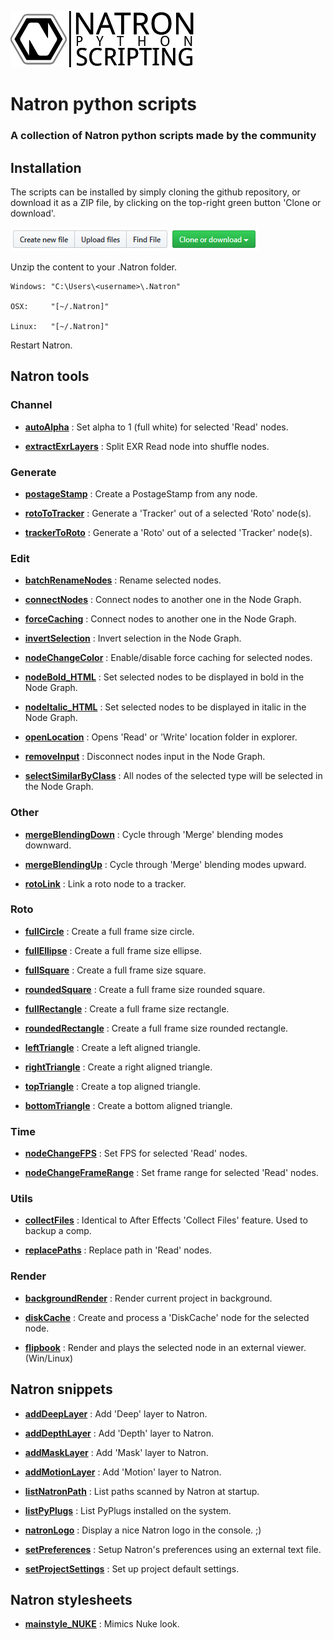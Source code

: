 ![Image](Resources/community-scripting-logo.png)
# Natron python scripts
### A collection of Natron python scripts made by the community
## Installation
The scripts can be installed by simply cloning the github repository, or download it as a ZIP file, by clicking on the top-right green button 'Clone or download'.

![Image](Resources/download_button.png)

Unzip the content to your .Natron folder.


    Windows: "C:\Users\<username>\.Natron"

    OSX:     "[~/.Natron]"

    Linux:   "[~/.Natron]"

Restart Natron.

## Natron tools

### Channel
- **[autoAlpha](/Python_GUI/autoAlpha)** : Set alpha to 1 (full white) for selected 'Read' nodes.

- **[extractExrLayers](/Python_GUI/extractExrLayers)** : Split EXR Read node into shuffle nodes.

### Generate
- **[postageStamp](/Python_GUI/postageStamp)** : Create a PostageStamp from any node.

- **[rotoToTracker](/Python_GUI/rotoToTracker)** : Generate a 'Tracker' out of a selected 'Roto' node(s).

- **[trackerToRoto](/Python_GUI/trackerToRoto)** : Generate a 'Roto' out of a selected 'Tracker' node(s).

### Edit
- **[batchRenameNodes](/Python_GUI/batchRenameNodes)** : Rename selected nodes.

- **[connectNodes](/Python_GUI/connectNodes)** : Connect nodes to another one in the Node Graph.

- **[forceCaching](/Python_GUI/connectNodes)** : Connect nodes to another one in the Node Graph.

- **[invertSelection](/Python_GUI/invertSelection)** : Invert selection in the Node Graph.

- **[nodeChangeColor](/Python_GUI/forceCaching)** : Enable/disable force caching for selected nodes.

- **[nodeBold_HTML](/Python_GUI/nodeBold_HTML)** : Set selected nodes to be displayed in bold in the Node Graph.

- **[nodeItalic_HTML](/Python_GUI/nodeItalic_HTML)** : Set selected nodes to be displayed in italic in the Node Graph.

- **[openLocation](/Python_GUI/openLocation)** : Opens 'Read' or 'Write' location folder in explorer.

- **[removeInput](/Python_GUI/removeInput)** : Disconnect nodes input in the Node Graph.

- **[selectSimilarByClass](/Python_GUI/selectSimilarByClass)** : All nodes of the selected type will be selected in the Node Graph.

### Other
- **[mergeBlendingDown](/Python_GUI/mergeBlendingDown)** : Cycle through 'Merge' blending modes downward.

- **[mergeBlendingUp](/Python_GUI/mergeBlendingUp)** : Cycle through 'Merge' blending modes upward.

- **[rotoLink](/Python_GUI/rotoLink)** : Link a roto node to a tracker.

### Roto
- **[fullCircle](/Python_GUI/fullCircle)** : Create a full frame size circle.

- **[fullEllipse](/Python_GUI/fullEllipse)** : Create a full frame size ellipse.

- **[fullSquare](/Python_GUI/fullSquare)** : Create a full frame size square.

- **[roundedSquare](/Python_GUI/roundedSquare)** : Create a full frame size rounded square.

- **[fullRectangle](/Python_GUI/fullRectangle)** : Create a full frame size rectangle.

- **[roundedRectangle](/Python_GUI/roundedRectangle)** : Create a full frame size rounded rectangle.

- **[leftTriangle](/Python_GUI/leftTriangle)** : Create a left aligned triangle.

- **[rightTriangle](/Python_GUI/rightTriangle)** : Create a right aligned triangle.

- **[topTriangle](/Python_GUI/topTriangle)** : Create a top aligned triangle.

- **[bottomTriangle](/Python_GUI/bottomTriangle)** : Create a bottom aligned triangle.

### Time
- **[nodeChangeFPS](/Python_GUI/nodeChangeFPS)** : Set FPS for selected 'Read' nodes.

- **[nodeChangeFrameRange](/Python_GUI/nodeChangeFrameRange)** : Set frame range for selected 'Read' nodes.

### Utils
- **[collectFiles](/Python_GUI/collectFiles)** : Identical to After Effects 'Collect Files' feature. Used to backup a comp.

- **[replacePaths](/Python_GUI/replacePaths)** : Replace path in 'Read' nodes.

### Render
- **[backgroundRender](/Python_GUI/backgroundRender)** : Render current project in background.

- **[diskCache](/Python_GUI/diskCache)** : Create and process a 'DiskCache' node for the selected node.

- **[flipbook](/Python_GUI/flipbook)** : Render and plays the selected node in an external viewer. (Win/Linux)

## Natron snippets
- **[addDeepLayer](/Python_INIT/addDeepLayer)** : Add 'Deep' layer to Natron.

- **[addDepthLayer](/Python_INIT/addDepthLayer)** : Add 'Depth' layer to Natron.

- **[addMaskLayer](/Python_INIT/addMaskLayer)** : Add 'Mask' layer to Natron.

- **[addMotionLayer](/Python_INIT/addMotionLayer)** : Add 'Motion' layer to Natron.

- **[listNatronPath](/Python_INIT/listNatronPath)** : List paths scanned by Natron at startup.

- **[listPyPlugs](/Python_INIT/listPyPlugs)** : List PyPlugs installed on the system.

- **[natronLogo](/Python_INIT/natronLogo)** : Display a nice Natron logo in the console. ;)

- **[setPreferences](/Python_INIT/setPreferences)** : Setup Natron's preferences using an external text file.

- **[setProjectSettings](/Python_INIT/setProjectSettings)** : Set up project default settings.

## Natron stylesheets

- **[mainstyle_NUKE](/Stylesheet/mainstyle_NUKE)** : Mimics Nuke look.

